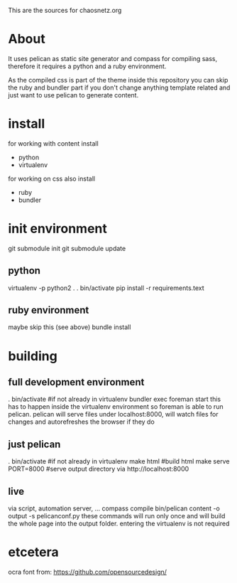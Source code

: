 This are the sources for chaosnetz.org

# About

It uses pelican as static site generator and compass for compiling sass, therefore it requires a python and a ruby environment. 

As the compiled css is part of the theme inside this repository you can skip the ruby and bundler part if you don't change anything template related and just want to use pelican to generate content.

# install
for working with content install
* python
* virtualenv

for working on css also install
* ruby
* bundler

# init environment

  git submodule init
  git submodule update

## python
  virtualenv -p python2 .
  . bin/activate
  pip install -r requirements.text

## ruby environment
maybe skip this (see above)
  bundle install

# building
## full development environment
  . bin/activate #if not already in virtualenv
  bundler exec foreman start
this has to happen inside the virtualenv environment so foreman is able to run pelican. pelican will serve files under localhost:8000, will watch files for changes and autorefreshes the browser if they do

## just pelican
  . bin/activate #if not already in virtualenv
  make html #build html
  make serve PORT=8000 #serve output directory via http://localhost:8000

## live
via script, automation server, ...
  compass compile
  bin/pelican content -o output -s pelicanconf.py
these commands will run only once and will build the whole page into the output folder. entering the virtualenv is not required

# etcetera

ocra font from:
https://github.com/opensourcedesign/
